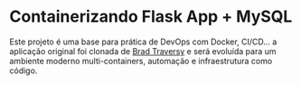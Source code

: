 # Containerizando Flask App + MySQL

Este projeto é uma base para prática de DevOps com Docker, CI/CD...  a aplicação original foi clonada de [Brad Traversy](https://github.com/bradtraversy/myflaskapp) e será evoluída para um ambiente moderno multi-containers, automação e infraestrutura como código.


